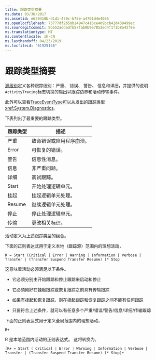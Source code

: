 ```yaml
---
title: 跟踪类型摘要
ms.date: 03/30/2017
ms.assetid: e639410b-d1d1-479c-b78e-a4701d4e4085
ms.openlocfilehash: 73777df2b58b14947c416ce409bcb42d439499ec
ms.sourcegitcommit: 9b552addadfb57fab0b9e7852ed4f1f1b8a42f8e
ms.translationtype: MT
ms.contentlocale: zh-CN
ms.lasthandoff: 04/23/2019
ms.locfileid: "61925146"
---
```

# <a name="trace-type-summary"></a>跟踪类型摘要
[源级别](https://go.microsoft.com/fwlink/?LinkID=94943)定义各种跟踪级别：严重、 错误、 警告、 信息和详细，并提供的说明`ActivityTracing`标志切换的输出以跟踪边界和活动传输事件。  
  
 此外可以查看[TraceEventType](https://go.microsoft.com/fwlink/?LinkId=95169)可以从发出的跟踪类型<xref:System.Diagnostics>。  
  
 下表列出了最重要的跟踪类型。  
  
|跟踪类型|描述|  
|----------------|-----------------|  
|严重|致命错误或应用程序崩溃。|  
|Error|可恢复的错误。|  
|警告|信息性消息。|  
|信息|非严重问题。|  
|详细|调试跟踪。|  
|Start|开始处理逻辑单元。|  
|挂起|挂起逻辑单元处理。|  
|Resume|继续逻辑单元处理。|  
|停止|停止处理逻辑单元。|  
|传输|更改相关标识。|  
  
 活动定义为上述跟踪类型的组合。  
  
 下面的正则表达式用于定义本地（跟踪源）范围内的理想活动，  
  
 `R = Start (Critical | Error | Warning | Information | Verbose | Transfer | (Transfer Suspend Transfer Resume) )* Stop`  
  
 这意味着活动必须满足以下条件。  
  
-   它必须分别由开始跟踪和停止跟踪来启动和停止  
  
-   它必须刚好在挂起跟踪或恢复跟踪之前具有传输跟踪  
  
-   如果有挂起和恢复跟踪，则在挂起跟踪和恢复跟踪之间不能有任何跟踪  
  
-   只要符合上述条件，就可以有任意多个严重/错误/警告/信息/详细/传输跟踪  
  
 下面的正则表达式用于定义全局范围内的理想活动，  
  
```  
R+   
```  
  
 R 是本地范围内活动的正则表达式。 这将转换为，  
  
```  
[R+ = Start ( Critical | Error | Warning | Information | Verbose | Transfer | (Transfer Suspend Transfer Resume) )* Stop]+  
```
